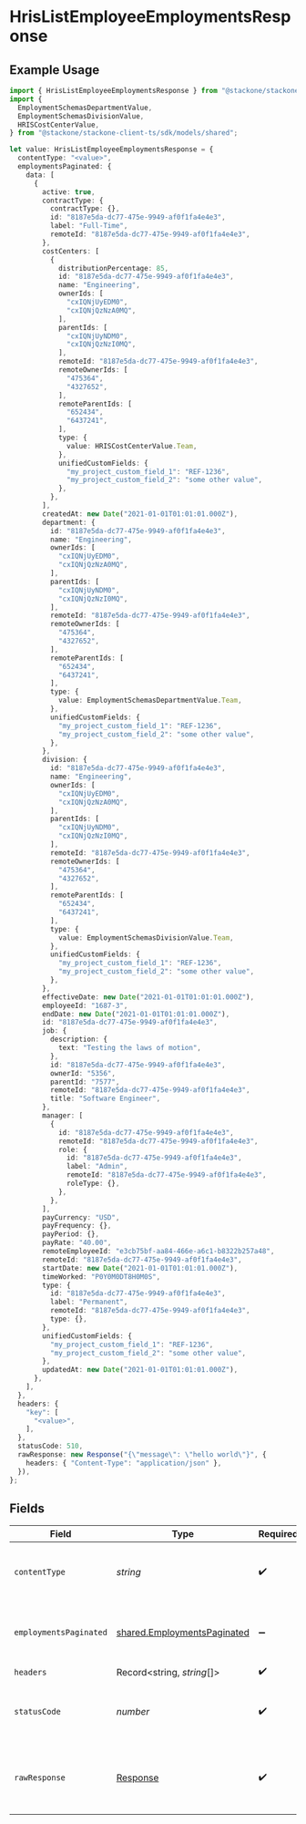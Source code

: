 # HrisListEmployeeEmploymentsResponse

## Example Usage

```typescript
import { HrisListEmployeeEmploymentsResponse } from "@stackone/stackone-client-ts/sdk/models/operations";
import {
  EmploymentSchemasDepartmentValue,
  EmploymentSchemasDivisionValue,
  HRISCostCenterValue,
} from "@stackone/stackone-client-ts/sdk/models/shared";

let value: HrisListEmployeeEmploymentsResponse = {
  contentType: "<value>",
  employmentsPaginated: {
    data: [
      {
        active: true,
        contractType: {
          contractType: {},
          id: "8187e5da-dc77-475e-9949-af0f1fa4e4e3",
          label: "Full-Time",
          remoteId: "8187e5da-dc77-475e-9949-af0f1fa4e4e3",
        },
        costCenters: [
          {
            distributionPercentage: 85,
            id: "8187e5da-dc77-475e-9949-af0f1fa4e4e3",
            name: "Engineering",
            ownerIds: [
              "cxIQNjUyEDM0",
              "cxIQNjQzNzA0MQ",
            ],
            parentIds: [
              "cxIQNjUyNDM0",
              "cxIQNjQzNzI0MQ",
            ],
            remoteId: "8187e5da-dc77-475e-9949-af0f1fa4e4e3",
            remoteOwnerIds: [
              "475364",
              "4327652",
            ],
            remoteParentIds: [
              "652434",
              "6437241",
            ],
            type: {
              value: HRISCostCenterValue.Team,
            },
            unifiedCustomFields: {
              "my_project_custom_field_1": "REF-1236",
              "my_project_custom_field_2": "some other value",
            },
          },
        ],
        createdAt: new Date("2021-01-01T01:01:01.000Z"),
        department: {
          id: "8187e5da-dc77-475e-9949-af0f1fa4e4e3",
          name: "Engineering",
          ownerIds: [
            "cxIQNjUyEDM0",
            "cxIQNjQzNzA0MQ",
          ],
          parentIds: [
            "cxIQNjUyNDM0",
            "cxIQNjQzNzI0MQ",
          ],
          remoteId: "8187e5da-dc77-475e-9949-af0f1fa4e4e3",
          remoteOwnerIds: [
            "475364",
            "4327652",
          ],
          remoteParentIds: [
            "652434",
            "6437241",
          ],
          type: {
            value: EmploymentSchemasDepartmentValue.Team,
          },
          unifiedCustomFields: {
            "my_project_custom_field_1": "REF-1236",
            "my_project_custom_field_2": "some other value",
          },
        },
        division: {
          id: "8187e5da-dc77-475e-9949-af0f1fa4e4e3",
          name: "Engineering",
          ownerIds: [
            "cxIQNjUyEDM0",
            "cxIQNjQzNzA0MQ",
          ],
          parentIds: [
            "cxIQNjUyNDM0",
            "cxIQNjQzNzI0MQ",
          ],
          remoteId: "8187e5da-dc77-475e-9949-af0f1fa4e4e3",
          remoteOwnerIds: [
            "475364",
            "4327652",
          ],
          remoteParentIds: [
            "652434",
            "6437241",
          ],
          type: {
            value: EmploymentSchemasDivisionValue.Team,
          },
          unifiedCustomFields: {
            "my_project_custom_field_1": "REF-1236",
            "my_project_custom_field_2": "some other value",
          },
        },
        effectiveDate: new Date("2021-01-01T01:01:01.000Z"),
        employeeId: "1687-3",
        endDate: new Date("2021-01-01T01:01:01.000Z"),
        id: "8187e5da-dc77-475e-9949-af0f1fa4e4e3",
        job: {
          description: {
            text: "Testing the laws of motion",
          },
          id: "8187e5da-dc77-475e-9949-af0f1fa4e4e3",
          ownerId: "5356",
          parentId: "7577",
          remoteId: "8187e5da-dc77-475e-9949-af0f1fa4e4e3",
          title: "Software Engineer",
        },
        manager: [
          {
            id: "8187e5da-dc77-475e-9949-af0f1fa4e4e3",
            remoteId: "8187e5da-dc77-475e-9949-af0f1fa4e4e3",
            role: {
              id: "8187e5da-dc77-475e-9949-af0f1fa4e4e3",
              label: "Admin",
              remoteId: "8187e5da-dc77-475e-9949-af0f1fa4e4e3",
              roleType: {},
            },
          },
        ],
        payCurrency: "USD",
        payFrequency: {},
        payPeriod: {},
        payRate: "40.00",
        remoteEmployeeId: "e3cb75bf-aa84-466e-a6c1-b8322b257a48",
        remoteId: "8187e5da-dc77-475e-9949-af0f1fa4e4e3",
        startDate: new Date("2021-01-01T01:01:01.000Z"),
        timeWorked: "P0Y0M0DT8H0M0S",
        type: {
          id: "8187e5da-dc77-475e-9949-af0f1fa4e4e3",
          label: "Permanent",
          remoteId: "8187e5da-dc77-475e-9949-af0f1fa4e4e3",
          type: {},
        },
        unifiedCustomFields: {
          "my_project_custom_field_1": "REF-1236",
          "my_project_custom_field_2": "some other value",
        },
        updatedAt: new Date("2021-01-01T01:01:01.000Z"),
      },
    ],
  },
  headers: {
    "key": [
      "<value>",
    ],
  },
  statusCode: 510,
  rawResponse: new Response("{\"message\": \"hello world\"}", {
    headers: { "Content-Type": "application/json" },
  }),
};
```

## Fields

| Field                                                                             | Type                                                                              | Required                                                                          | Description                                                                       |
| --------------------------------------------------------------------------------- | --------------------------------------------------------------------------------- | --------------------------------------------------------------------------------- | --------------------------------------------------------------------------------- |
| `contentType`                                                                     | *string*                                                                          | :heavy_check_mark:                                                                | HTTP response content type for this operation                                     |
| `employmentsPaginated`                                                            | [shared.EmploymentsPaginated](../../../sdk/models/shared/employmentspaginated.md) | :heavy_minus_sign:                                                                | The list of Employee Employments was retrieved.                                   |
| `headers`                                                                         | Record<string, *string*[]>                                                        | :heavy_check_mark:                                                                | N/A                                                                               |
| `statusCode`                                                                      | *number*                                                                          | :heavy_check_mark:                                                                | HTTP response status code for this operation                                      |
| `rawResponse`                                                                     | [Response](https://developer.mozilla.org/en-US/docs/Web/API/Response)             | :heavy_check_mark:                                                                | Raw HTTP response; suitable for custom response parsing                           |